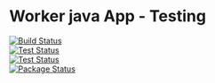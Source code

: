 # Worker java App - Testing

[![Build Status](http://35.243.217.161:8080/buildStatus/icon?job=instavote%2Fworker-build)](http://35.243.217.161:8080/job/instavote/job/worker-build&subject=Build&color=blue)
<br>
[![Test Status](http://35.243.217.161:8080/buildStatus/icon?job=instavote%2Fworker-test&subject=UnitTest&color=pink)](http://35.243.217.161:8080/job/instavote/job/worker-test/)
<br>
[![Test Status](http://35.243.217.161:8080/buildStatus/icon?job=instavote%2Fworker-test)](http://35.243.217.161:8080/job/instavote/job/worker-test/)
<br>
[![Package Status](http://35.243.217.161:8080/buildStatus/icon?job=instavote%2Fworker-package)](http://35.243.217.161:8080/job/instavote/job/worker-package/)
